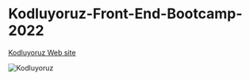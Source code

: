 # Kodluyoruz-Front-End-Bootcamp-2022

[Kodluyoruz Web site](https://www.kodluyoruz.org/)


![Kodluyoruz]([http://url/to/img.png](https://res.cloudinary.com/danielkapper-com/image/upload/v1577156572/logo-one.png))
